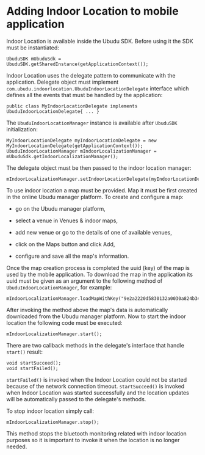 Adding Indoor Location to mobile application
===========

Indoor Location is available inside the Ubudu SDK. Before using it the SDK must be instantiated:

	UbuduSDK mUbuduSdk = UbuduSDK.getSharedInstance(getApplicationContext());
	
Indoor Location uses the delegate pattern to communicate with the application. Delegate object must implement `com.ubudu.indoorlocation.UbuduIndoorLocationDelegate` interface which defines all the events that must be handled by the application:

	public class MyIndoorLocationDelegate implements UbuduIndoorLocationDelegate{ ... }
	
The `UbuduIndoorLocationManager` instance is available after `UbuduSDK` initialization:
	
	MyIndoorLocationDelegate myIndoorLocationDelegate = new MyIndoorLocationDelegate(getApplicationContext());
	UbuduIndoorLocationManager mIndoorLocalizationManager = mUbuduSdk.getIndoorLocalizationManager();
	
The delegate object must be then passed to the indoor location manager:

	mIndoorLocalizationManager.setIndoorLocationDelegate(myIndoorLocationDelegate);
	
To use indoor location a map must be provided. Map it must be first created in the online Ubudu manager platform. To create and configure a map:

-   go on the Ubudu manager platform,
   
-   select a venue in Venues & indoor maps,
   
-	add new venue or go to the details of one of available venues,

-	click on the Maps button and click Add,

-	configure and save all the map's information.

Once the map creation process is completed the uuid (key) of the map is used by the mobile application. To download the map in the application its uuid must be given as an argument to the following method of `UbuduIndoorLocationManager`, for example:

	mIndoorLocalizationManager.loadMapWithKey("9e2a2220d5830132a0030a824b34cee9");

After invoking the method above the map's data is automatically downloaded from the Ubudu manager platform. Now to start the indoor location the following code must be executed:

	mIndoorLocalizationManager.start();

There are two callback methods in the delegate's interface that handle `start()` result:

	void startSucceed();
	void startFailed();
	
`startFailed()` is invoked when the Indoor Location could not be started because of the network connection timeout. `startSucceed()` is invoked when Indoor Location was started successfully and the location updates will be automatically passed to the delegate's methods. 

To stop indoor location simply call:

	mIndoorLocalizationManager.stop();
	
This method stops the bluetooth monitoring related with indoor location purposes so it is important to invoke it when the location is no longer needed.